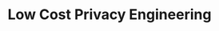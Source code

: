 ---
name: Haojian Jin
email: h7jin@ucsd.edu
photo: assets/images/haojian.jpeg
website: http://haojianj.in/
domain: B09
title: Low Cost Privacy Engineering
bio: "Our lab, Data Smith Lab, studies the privacy and security of data systems by researching the people who design, implement, and use these systems."
description: "This group is for students interested in Human-Computer Interaction, Software Engineering, AI, Mobile Computing, Programming Language, and Cyber-physical Systems. Privacy engineering is expensive for startups. We will explore new techniques that can lower the cost of privacy engineering. Through the project, students will learn human-centered system design."
summer: "Learn Django and React."
oldstudent: https://nahmann.github.io/DSC180-B16/
prerequisites: DSC 102
time: Monday Afternoon, In-Person
style: Weekly meetings. I will offer pointers and feedback. 
seats: 6
tag: Applied Data Science
---